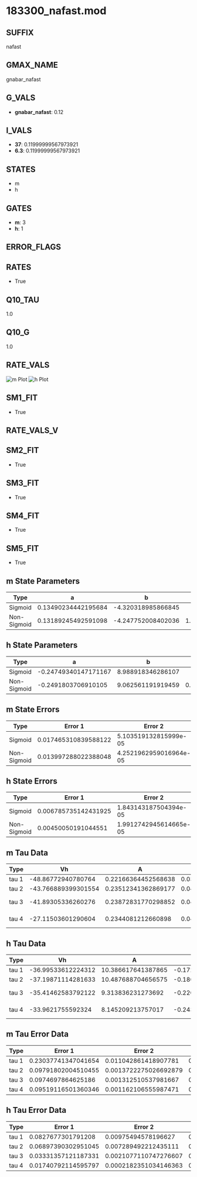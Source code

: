 # 183300_nafast.mod

## SUFFIX

nafast

## GMAX_NAME

gnabar_nafast

## G_VALS

- **gnabar_nafast**: 0.12

## I_VALS

- **37**: 0.11999999567973921
- **6.3**: 0.11999999567973921

## STATES

- m
- h

## GATES

- **m**: 3
- **h**: 1

## ERROR_FLAGS


## RATES

- True

## Q10_TAU

1.0

## Q10_G

1.0

## RATE_VALS

![m Plot](/Users/pbozelos/Dropbox/icg-Chai-Panos/supermodels/output_markdown_files/Na/183300_nafast.mod/images/m.png)
![h Plot](/Users/pbozelos/Dropbox/icg-Chai-Panos/supermodels/output_markdown_files/Na/183300_nafast.mod/images/h.png)

## SM1_FIT

- True

## RATE_VALS_V

## SM2_FIT

- True

## SM3_FIT

- True

## SM4_FIT

- True

## SM5_FIT

- True

## m State Parameters

| Type | a | b | c | d |
| --- | --- | --- | --- | --- |
| Sigmoid | 0.13490234442195684 | -4.320318985866845 |
| Non-Sigmoid | 0.13189245492591098 | -4.247752008402036 | 1.0105296271337605 | -0.009386766859026575 |

## h State Parameters

| Type | a | b | c | d |
| --- | --- | --- | --- | --- |
| Sigmoid | -0.24749340147171167 | 8.988918346286107 |
| Non-Sigmoid | -0.2491803706910105 | 9.062561191919459 | 0.997174633086569 | 0.0034524687037734243 |

## m State Errors

| Type | Error 1 | Error 2 | Error 3 |
| --- | --- | --- | --- |
| Sigmoid | 0.017465310839588122 | 5.103519132815999e-05 | 0.011081420476509996 |
| Non-Sigmoid | 0.013997288022388048 | 4.2521962959016964e-05 | 0.00888102339153999 |

## h State Errors

| Type | Error 1 | Error 2 | Error 3 |
| --- | --- | --- | --- |
| Sigmoid | 0.006785735142431925 | 1.843143187504394e-05 | 0.004906366259751365 |
| Non-Sigmoid | 0.00450050191044551 | 1.9912742945614665e-05 | 0.003254048420970762 |

## m Tau Data

| Type | Vh | A | b1 | b2 | c1 | c2 | d1 | d2 | e1 | e2 |
| --- | --- | --- | --- | --- | --- | --- | --- | --- | --- | --- |
| tau 1 | -48.86772940780764 | 0.22166364452568638 | 0.03817701342054663 | 0.01985129685784138 |
| tau 2 | -43.766889399301554 | 0.23512341362869177 | 0.049861226443569946 | 0.00039997921700288887 | 0.031055644149895964 | -0.0001166825581724191 |
| tau 3 | -41.89305336260276 | 0.23872831770298852 | 0.04935328364078112 | 0.00040749851768053305 | 4.313018522416908e-07 | 0.034325650849225744 | -0.00017360604498331441 | 2.542531528272516e-07 |
| tau 4 | -27.11503601290604 | 0.2344081212660898 | 0.04569768821391537 | 0.000957172162693124 | 1.7329649398471507e-05 | 1.205538396230191e-07 | 0.0646081401705654 | -0.0010944671863808535 | 1.0029366392054595e-05 | -3.478053701837685e-08 |

## h Tau Data

| Type | Vh | A | b1 | b2 | c1 | c2 | d1 | d2 | e1 | e2 |
| --- | --- | --- | --- | --- | --- | --- | --- | --- | --- | --- |
| tau 1 | -36.99533612224312 | 10.386617641387865 | -0.17203411103395005 | -0.057910286932961574 |
| tau 2 | -37.19871114281633 | 10.487688704656575 | -0.1805966957276912 | 0.0011293493059504635 | -0.06273114820700203 | -0.00013651823860678922 |
| tau 3 | -35.41462583792122 | 9.313836231273692 | -0.22052739769237928 | 0.003753283026036626 | -1.8980211179638925e-05 | -0.04465861223932466 | 0.0002649403253320469 | 1.9601240830397274e-06 |
| tau 4 | -33.9621755592324 | 8.145209213757017 | -0.2432095235177243 | 0.005608035284213146 | -4.999932406808061e-05 | 1.5119139144600428e-07 | -0.023678416849680986 | 0.0008087445610017807 | 2.9233946171329144e-06 | -6.155306346275666e-08 |

## m Tau Error Data

| Type | Error 1 | Error 2 | Error 3 |
| --- | --- | --- | --- |
| tau 1 | 0.23037741347041654 | 0.011042861418907781 | 0.07275357012334067 |
| tau 2 | 0.09791802004510455 | 0.0013722275026692879 | 0.03092267349639721 |
| tau 3 | 0.0974697864625186 | 0.001312510537981667 | 0.030781120585931486 |
| tau 4 | 0.09519116501360346 | 0.001162106555987471 | 0.030061528144680803 |

## h Tau Error Data

| Type | Error 1 | Error 2 | Error 3 |
| --- | --- | --- | --- |
| tau 1 | 0.0827677301791208 | 0.00975494578196627 | 0.05983515995377548 |
| tau 2 | 0.06897390302951045 | 0.007289492212435111 | 0.049863207695504265 |
| tau 3 | 0.03331357121187331 | 0.0021077110747276607 | 0.024083333658904305 |
| tau 4 | 0.01740792114595797 | 0.0002182351034146363 | 0.012584684199710768 |

